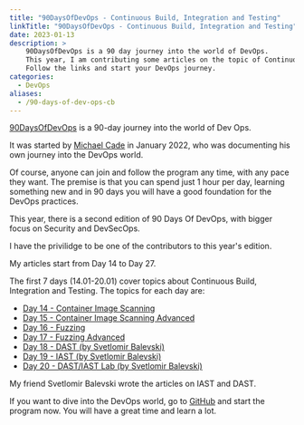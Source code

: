 ```yaml
---
title: "90DaysOfDevOps - Continuous Build, Integration and Testing"
linkTitle: "90DaysOfDevOps - Continuous Build, Integration and Testing"
date: 2023-01-13
description: >
    90DaysOfDevOps is a 90 day journey into the world of DevOps.
    This year, I am contributing some articles on the topic of Continuous Build, Integration and Testing.
    Follow the links and start your DevOps journey.
categories:
  - DevOps
aliases:
  - /90-days-of-dev-ops-cb
---
```


[90DaysOfDevOps](https://github.com/michaelCade/90DaysOfDevOps/) is a 90-day journey into the world of Dev Ops.

It was started by [Michael Cade](https://twitter.com/MichaelCade1/) in January 2022,
who was documenting his own journey into the DevOps world.

Of course, anyone can join and follow the program any time, with any pace they want.
The premise is that you can spend just 1 hour per day, learning something new and in 90 days you will have a good foundation for the DevOps practices.

This year, there is a second edition of 90 Days Of DevOps, with bigger focus on Security and DevSecOps.

I have the privilidge to be one of the contributors to this year's edition.

My articles start from Day 14 to Day 27.

The first 7 days (14.01-20.01) cover topics about Continuous Build, Integration and Testing.
The topics for each day are:

- [Day 14 - Container Image Scanning](https://github.com/MichaelCade/90DaysOfDevOps/blob/main/2023/day14.md)
- [Day 15 - Container Image Scanning Advanced](https://github.com/MichaelCade/90DaysOfDevOps/blob/main/2023/day15.md)
- [Day 16 - Fuzzing](https://github.com/MichaelCade/90DaysOfDevOps/blob/main/2023/day16.md)
- [Day 17 - Fuzzing Advanced](https://github.com/MichaelCade/90DaysOfDevOps/blob/main/2023/day17.md)
- [Day 18 - DAST (by Svetlomir Balevski)](https://github.com/MichaelCade/90DaysOfDevOps/blob/main/2023/day18.md)
- [Day 19 - IAST (by Svetlomir Balevski)](https://github.com/MichaelCade/90DaysOfDevOps/blob/main/2023/day19.md)
- [Day 20 - DAST/IAST Lab (by Svetlomir Balevski)](https://github.com/MichaelCade/90DaysOfDevOps/blob/main/2023/day20.md)

My friend Svetlomir Balevski wrote the articles on IAST and DAST.

If you want to dive into the DevOps world, go to [GitHub](https://github.com/michaelCade/90DaysOfDevOps/) and start the program now.
You will have a great time and learn a lot.
